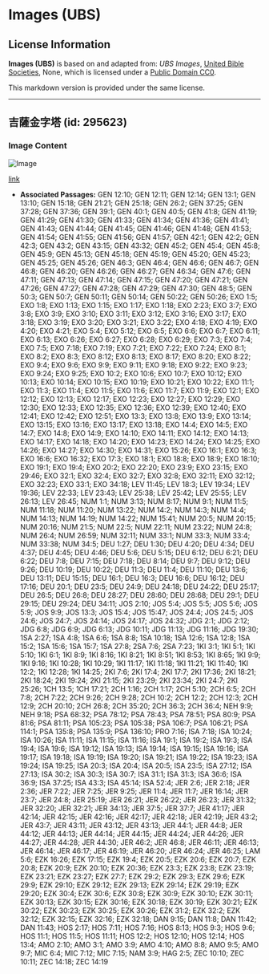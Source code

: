 # Images (UBS)

## License Information

**Images (UBS)** is based on and adapted from: _UBS Images_, [United Bible Societies](https://unitedbiblesocieties.org/), None, which is licensed under a [Public Domain CC0](https://creativecommons.org/public-domain/cc0/).

This markdown version is provided under the same license.



--------------------------------

## 吉薩金字塔 (id: 295623)

### Image Content

![Image](https://cdn.aquifer.bible/aquifer-content/resources/Media/WEB-0737_gizah_pyramids.jpg)

[link](https://cdn.aquifer.bible/aquifer-content/resources/Media/WEB-0737_gizah_pyramids.jpg)

* **Associated Passages:** GEN 12:10; GEN 12:11; GEN 12:14; GEN 13:1; GEN 13:10; GEN 15:18; GEN 21:21; GEN 25:18; GEN 26:2; GEN 37:25; GEN 37:28; GEN 37:36; GEN 39:1; GEN 40:1; GEN 40:5; GEN 41:8; GEN 41:19; GEN 41:29; GEN 41:30; GEN 41:33; GEN 41:34; GEN 41:36; GEN 41:41; GEN 41:43; GEN 41:44; GEN 41:45; GEN 41:46; GEN 41:48; GEN 41:53; GEN 41:54; GEN 41:55; GEN 41:56; GEN 41:57; GEN 42:1; GEN 42:2; GEN 42:3; GEN 43:2; GEN 43:15; GEN 43:32; GEN 45:2; GEN 45:4; GEN 45:8; GEN 45:9; GEN 45:13; GEN 45:18; GEN 45:19; GEN 45:20; GEN 45:23; GEN 45:25; GEN 45:26; GEN 46:3; GEN 46:4; GEN 46:6; GEN 46:7; GEN 46:8; GEN 46:20; GEN 46:26; GEN 46:27; GEN 46:34; GEN 47:6; GEN 47:11; GEN 47:13; GEN 47:14; GEN 47:15; GEN 47:20; GEN 47:21; GEN 47:26; GEN 47:27; GEN 47:28; GEN 47:29; GEN 47:30; GEN 48:5; GEN 50:3; GEN 50:7; GEN 50:11; GEN 50:14; GEN 50:22; GEN 50:26; EXO 1:5; EXO 1:8; EXO 1:13; EXO 1:15; EXO 1:17; EXO 1:18; EXO 2:23; EXO 3:7; EXO 3:8; EXO 3:9; EXO 3:10; EXO 3:11; EXO 3:12; EXO 3:16; EXO 3:17; EXO 3:18; EXO 3:19; EXO 3:20; EXO 3:21; EXO 3:22; EXO 4:18; EXO 4:19; EXO 4:20; EXO 4:21; EXO 5:4; EXO 5:12; EXO 6:5; EXO 6:6; EXO 6:7; EXO 6:11; EXO 6:13; EXO 6:26; EXO 6:27; EXO 6:28; EXO 6:29; EXO 7:3; EXO 7:4; EXO 7:5; EXO 7:18; EXO 7:19; EXO 7:21; EXO 7:22; EXO 7:24; EXO 8:1; EXO 8:2; EXO 8:3; EXO 8:12; EXO 8:13; EXO 8:17; EXO 8:20; EXO 8:22; EXO 9:4; EXO 9:6; EXO 9:9; EXO 9:11; EXO 9:18; EXO 9:22; EXO 9:23; EXO 9:24; EXO 9:25; EXO 10:2; EXO 10:6; EXO 10:7; EXO 10:12; EXO 10:13; EXO 10:14; EXO 10:15; EXO 10:19; EXO 10:21; EXO 10:22; EXO 11:1; EXO 11:3; EXO 11:4; EXO 11:5; EXO 11:6; EXO 11:7; EXO 11:9; EXO 12:1; EXO 12:12; EXO 12:13; EXO 12:17; EXO 12:23; EXO 12:27; EXO 12:29; EXO 12:30; EXO 12:33; EXO 12:35; EXO 12:36; EXO 12:39; EXO 12:40; EXO 12:41; EXO 12:42; EXO 12:51; EXO 13:3; EXO 13:8; EXO 13:9; EXO 13:14; EXO 13:15; EXO 13:16; EXO 13:17; EXO 13:18; EXO 14:4; EXO 14:5; EXO 14:7; EXO 14:8; EXO 14:9; EXO 14:10; EXO 14:11; EXO 14:12; EXO 14:13; EXO 14:17; EXO 14:18; EXO 14:20; EXO 14:23; EXO 14:24; EXO 14:25; EXO 14:26; EXO 14:27; EXO 14:30; EXO 14:31; EXO 15:26; EXO 16:1; EXO 16:3; EXO 16:6; EXO 16:32; EXO 17:3; EXO 18:1; EXO 18:8; EXO 18:9; EXO 18:10; EXO 19:1; EXO 19:4; EXO 20:2; EXO 22:20; EXO 23:9; EXO 23:15; EXO 29:46; EXO 32:1; EXO 32:4; EXO 32:7; EXO 32:8; EXO 32:11; EXO 32:12; EXO 32:23; EXO 33:1; EXO 34:18; LEV 11:45; LEV 18:3; LEV 19:34; LEV 19:36; LEV 22:33; LEV 23:43; LEV 25:38; LEV 25:42; LEV 25:55; LEV 26:13; LEV 26:45; NUM 1:1; NUM 3:13; NUM 8:17; NUM 9:1; NUM 11:5; NUM 11:18; NUM 11:20; NUM 13:22; NUM 14:2; NUM 14:3; NUM 14:4; NUM 14:13; NUM 14:19; NUM 14:22; NUM 15:41; NUM 20:5; NUM 20:15; NUM 20:16; NUM 21:5; NUM 22:5; NUM 22:11; NUM 23:22; NUM 24:8; NUM 26:4; NUM 26:59; NUM 32:11; NUM 33:1; NUM 33:3; NUM 33:4; NUM 33:38; NUM 34:5; DEU 1:27; DEU 1:30; DEU 4:20; DEU 4:34; DEU 4:37; DEU 4:45; DEU 4:46; DEU 5:6; DEU 5:15; DEU 6:12; DEU 6:21; DEU 6:22; DEU 7:8; DEU 7:15; DEU 7:18; DEU 8:14; DEU 9:7; DEU 9:12; DEU 9:26; DEU 10:19; DEU 10:22; DEU 11:3; DEU 11:4; DEU 11:10; DEU 13:6; DEU 13:11; DEU 15:15; DEU 16:1; DEU 16:3; DEU 16:6; DEU 16:12; DEU 17:16; DEU 20:1; DEU 23:5; DEU 24:9; DEU 24:18; DEU 24:22; DEU 25:17; DEU 26:5; DEU 26:8; DEU 28:27; DEU 28:60; DEU 28:68; DEU 29:1; DEU 29:15; DEU 29:24; DEU 34:11; JOS 2:10; JOS 5:4; JOS 5:5; JOS 5:6; JOS 5:9; JOS 9:9; JOS 13:3; JOS 15:4; JOS 15:47; JOS 24:4; JOS 24:5; JOS 24:6; JOS 24:7; JOS 24:14; JOS 24:17; JOS 24:32; JDG 2:1; JDG 2:12; JDG 6:8; JDG 6:9; JDG 6:13; JDG 10:11; JDG 11:13; JDG 11:16; JDG 19:30; 1SA 2:27; 1SA 4:8; 1SA 6:6; 1SA 8:8; 1SA 10:18; 1SA 12:6; 1SA 12:8; 1SA 15:2; 1SA 15:6; 1SA 15:7; 1SA 27:8; 2SA 7:6; 2SA 7:23; 1KI 3:1; 1KI 5:1; 1KI 5:10; 1KI 6:1; 1KI 8:9; 1KI 8:16; 1KI 8:21; 1KI 8:51; 1KI 8:53; 1KI 8:65; 1KI 9:9; 1KI 9:16; 1KI 10:28; 1KI 10:29; 1KI 11:17; 1KI 11:18; 1KI 11:21; 1KI 11:40; 1KI 12:2; 1KI 12:28; 1KI 14:25; 2KI 7:6; 2KI 17:4; 2KI 17:7; 2KI 17:36; 2KI 18:21; 2KI 18:24; 2KI 19:24; 2KI 21:15; 2KI 23:29; 2KI 23:34; 2KI 24:7; 2KI 25:26; 1CH 13:5; 1CH 17:21; 2CH 1:16; 2CH 1:17; 2CH 5:10; 2CH 6:5; 2CH 7:8; 2CH 7:22; 2CH 9:26; 2CH 9:28; 2CH 10:2; 2CH 12:2; 2CH 12:3; 2CH 12:9; 2CH 20:10; 2CH 26:8; 2CH 35:20; 2CH 36:3; 2CH 36:4; NEH 9:9; NEH 9:18; PSA 68:32; PSA 78:12; PSA 78:43; PSA 78:51; PSA 80:9; PSA 81:6; PSA 81:11; PSA 105:23; PSA 105:38; PSA 106:7; PSA 106:21; PSA 114:1; PSA 135:8; PSA 135:9; PSA 136:10; PRO 7:16; ISA 7:18; ISA 10:24; ISA 10:26; ISA 11:11; ISA 11:15; ISA 11:16; ISA 19:1; ISA 19:2; ISA 19:3; ISA 19:4; ISA 19:6; ISA 19:12; ISA 19:13; ISA 19:14; ISA 19:15; ISA 19:16; ISA 19:17; ISA 19:18; ISA 19:19; ISA 19:20; ISA 19:21; ISA 19:22; ISA 19:23; ISA 19:24; ISA 19:25; ISA 20:3; ISA 20:4; ISA 20:5; ISA 23:5; ISA 27:12; ISA 27:13; ISA 30:2; ISA 30:3; ISA 30:7; ISA 31:1; ISA 31:3; ISA 36:6; ISA 36:9; ISA 37:25; ISA 43:3; ISA 45:14; ISA 52:4; JER 2:6; JER 2:18; JER 2:36; JER 7:22; JER 7:25; JER 9:25; JER 11:4; JER 11:7; JER 16:14; JER 23:7; JER 24:8; JER 25:19; JER 26:21; JER 26:22; JER 26:23; JER 31:32; JER 32:20; JER 32:21; JER 34:13; JER 37:5; JER 37:7; JER 41:17; JER 42:14; JER 42:15; JER 42:16; JER 42:17; JER 42:18; JER 42:19; JER 43:2; JER 43:7; JER 43:11; JER 43:12; JER 43:13; JER 44:1; JER 44:8; JER 44:12; JER 44:13; JER 44:14; JER 44:15; JER 44:24; JER 44:26; JER 44:27; JER 44:28; JER 44:30; JER 46:2; JER 46:8; JER 46:11; JER 46:13; JER 46:14; JER 46:17; JER 46:19; JER 46:20; JER 46:24; JER 46:25; LAM 5:6; EZK 16:26; EZK 17:15; EZK 19:4; EZK 20:5; EZK 20:6; EZK 20:7; EZK 20:8; EZK 20:9; EZK 20:10; EZK 20:36; EZK 23:3; EZK 23:8; EZK 23:19; EZK 23:21; EZK 23:27; EZK 27:7; EZK 29:2; EZK 29:3; EZK 29:6; EZK 29:9; EZK 29:10; EZK 29:12; EZK 29:13; EZK 29:14; EZK 29:19; EZK 29:20; EZK 30:4; EZK 30:6; EZK 30:8; EZK 30:9; EZK 30:10; EZK 30:11; EZK 30:13; EZK 30:15; EZK 30:16; EZK 30:18; EZK 30:19; EZK 30:21; EZK 30:22; EZK 30:23; EZK 30:25; EZK 30:26; EZK 31:2; EZK 32:2; EZK 32:12; EZK 32:15; EZK 32:16; EZK 32:18; DAN 9:15; DAN 11:8; DAN 11:42; DAN 11:43; HOS 2:17; HOS 7:11; HOS 7:16; HOS 8:13; HOS 9:3; HOS 9:6; HOS 11:1; HOS 11:5; HOS 11:11; HOS 12:2; HOS 12:10; HOS 12:14; HOS 13:4; AMO 2:10; AMO 3:1; AMO 3:9; AMO 4:10; AMO 8:8; AMO 9:5; AMO 9:7; MIC 6:4; MIC 7:12; MIC 7:15; NAM 3:9; HAG 2:5; ZEC 10:10; ZEC 10:11; ZEC 14:18; ZEC 14:19


